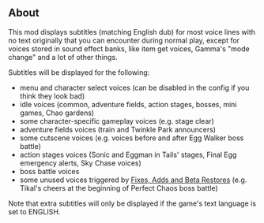 ## About

This mod displays subtitles (matching English dub) for most voice lines with no text originally that you can encounter during normal play, except for voices stored in sound effect banks, like item get voices, Gamma's "mode change" and a lot of other things.

Subtitles will be displayed for the following:
* menu and character select voices (can be disabled in the config if you think they look bad)
* idle voices (common, adventure fields, action stages, bosses, mini games, Chao gardens)
* some character-specific gameplay voices (e.g. stage clear)
* adventure fields voices (train and Twinkle Park announcers)
* some cutscene voices (e.g. voices before and after Egg Walker boss battle)
* action stages voices (Sonic and Eggman in Tails' stages, Final Egg emergency alerts, Sky Chase voices)
* boss battle voices
* some unused voices triggered by [Fixes, Adds and Beta Restores](https://gamebanana.com/mods/49976) (e.g. Tikal's cheers at the beginning of Perfect Chaos boss battle)

Note that extra subtitles will only be displayed if the game's text language is set to ENGLISH.

